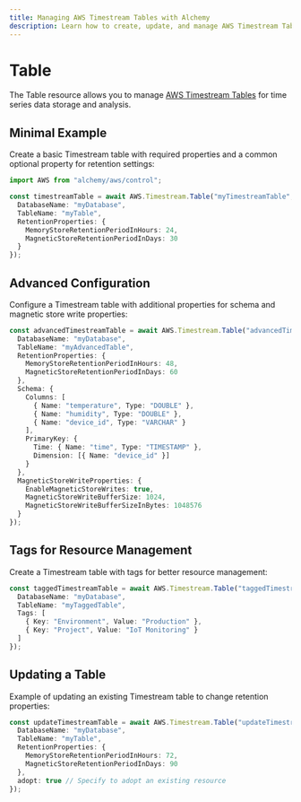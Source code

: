 ```yaml
---
title: Managing AWS Timestream Tables with Alchemy
description: Learn how to create, update, and manage AWS Timestream Tables using Alchemy Cloud Control.
---
```


# Table

The Table resource allows you to manage [AWS Timestream Tables](https://docs.aws.amazon.com/timestream/latest/userguide/) for time series data storage and analysis.

## Minimal Example

Create a basic Timestream table with required properties and a common optional property for retention settings:

```ts
import AWS from "alchemy/aws/control";

const timestreamTable = await AWS.Timestream.Table("myTimestreamTable", {
  DatabaseName: "myDatabase",
  TableName: "myTable",
  RetentionProperties: {
    MemoryStoreRetentionPeriodInHours: 24,
    MagneticStoreRetentionPeriodInDays: 30
  }
});
```

## Advanced Configuration

Configure a Timestream table with additional properties for schema and magnetic store write properties:

```ts
const advancedTimestreamTable = await AWS.Timestream.Table("advancedTimestreamTable", {
  DatabaseName: "myDatabase",
  TableName: "myAdvancedTable",
  RetentionProperties: {
    MemoryStoreRetentionPeriodInHours: 48,
    MagneticStoreRetentionPeriodInDays: 60
  },
  Schema: {
    Columns: [
      { Name: "temperature", Type: "DOUBLE" },
      { Name: "humidity", Type: "DOUBLE" },
      { Name: "device_id", Type: "VARCHAR" }
    ],
    PrimaryKey: {
      Time: { Name: "time", Type: "TIMESTAMP" },
      Dimension: [{ Name: "device_id" }]
    }
  },
  MagneticStoreWriteProperties: {
    EnableMagneticStoreWrites: true,
    MagneticStoreWriteBufferSize: 1024,
    MagneticStoreWriteBufferSizeInBytes: 1048576
  }
});
```

## Tags for Resource Management

Create a Timestream table with tags for better resource management:

```ts
const taggedTimestreamTable = await AWS.Timestream.Table("taggedTimestreamTable", {
  DatabaseName: "myDatabase",
  TableName: "myTaggedTable",
  Tags: [
    { Key: "Environment", Value: "Production" },
    { Key: "Project", Value: "IoT Monitoring" }
  ]
});
```

## Updating a Table

Example of updating an existing Timestream table to change retention properties:

```ts
const updateTimestreamTable = await AWS.Timestream.Table("updateTimestreamTable", {
  DatabaseName: "myDatabase",
  TableName: "myTable",
  RetentionProperties: {
    MemoryStoreRetentionPeriodInHours: 72,
    MagneticStoreRetentionPeriodInDays: 90
  },
  adopt: true // Specify to adopt an existing resource
});
```